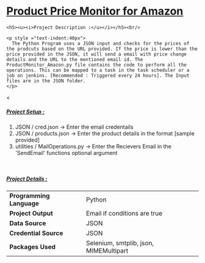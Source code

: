 # <a href="https://github.com/tobeaprogrammer/AmazonProductMonitor_Python/edit/main/README.md">Product Price Monitor for Amazon</a>

<div>
  <div name="title">
    
    <h5><u><i>Project Description :</u></i></h5><br/>
    
    <p style ="text-indent:40px"> 
      The Python Program uses a JSON input and checks for the prices of the prodcuts based on the URL provided. If the price is lower than the price provided in the JSON, it will send a email with price change details and the URL to the mentioned email id. The ProductMonitor_Amazon.py file contains the code to perform all the operations. This can be mapped to a task in the task scheduler or a job on jenkins. [Recommended : Triggered every 24 hours]. The Input files are in the JSON folder. 
    </p>
    
  </div><<br/>
  <div name="setup">
    <h5><u><i>Project Setup :</u></i></h5>
    <ol>
        <li> JSON / cred.json -> Enter the email credentails
        <li> JSON / products.json -> Enter the product details in the format [sample provided]
        <li> utilities / MailOperations.py -> Enter the Recievers Email in the 'SendEmail' functions optional argument
    </ol>
  </div>
 </div><br/>
 
 <h5><u><i>Project Details :</u></i></h5>
<table>
  <tr><td><b>Programming Language</b></td><td>Python</td></tr>
  <tr><td><b>Project Output</b></td><td>Email if conditions are true</td></tr>
  <tr><td><b>Data Source</b></td><td>JSON</td></tr>
  <tr><td><b>Credential Source</b></td><td>JSON</td></tr>
  <tr><td><b>Packages Used</b></td><td>Selenium, smtplib, json, MIMEMultipart </td></tr>
</table>
</div>
